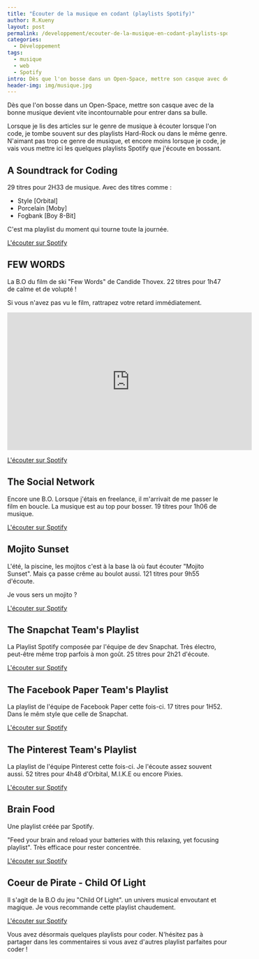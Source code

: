 ```yaml
---
title: "Écouter de la musique en codant (playlists Spotify)"
author: R.Kueny
layout: post
permalink: /developpement/ecouter-de-la-musique-en-codant-playlists-spotify
categories:
  - Développement
tags:
  - musique
  - web
  - Spotify
intro: Dès que l'on bosse dans un Open-Space, mettre son casque avec de la bonne musique devient vite incontournable pour entrer dans sa bulle.
header-img: img/musique.jpg
---
```


Dès que l'on bosse dans un Open-Space, mettre son casque avec de la bonne musique devient vite incontournable pour entrer dans sa bulle.

Lorsque je lis des articles sur le genre de musique à écouter lorsque l'on code, je tombe souvent sur des playlists Hard-Rock ou dans le même genre. N'aimant pas trop ce genre de musique, et encore moins lorsque je code, je vais vous mettre ici les quelques playlists Spotify que j'écoute en bossant.

## A Soundtrack for Coding

29 titres pour 2H33 de musique. Avec des titres comme :

- Style [Orbital]
- Porcelain [Moby]
- Fogbank [Boy 8-Bit]

C'est ma playlist du moment qui tourne toute la journée.

<a href="https://open.spotify.com/user/joannabutler/playlist/5DWd75wM11HGHF2rBgikAQ" target="_blank">L'écouter sur Spotify</a>

## FEW WORDS

La B.O du film de ski "Few Words" de Candide Thovex. 22 titres pour 1h47 de calme et de volupté !

Si vous n'avez pas vu le film, rattrapez votre retard immédiatement.

<iframe width="560" height="315" src="https://www.youtube.com/embed/cpi2fc5vfNs" frameborder="0" allowfullscreen></iframe>

<a href="https://open.spotify.com/user/1119443794/playlist/67pl4nkkWJeSXZFpmBRBOa" target="_blank">L'écouter sur Spotify</a>

## The Social Network

Encore une B.O. Lorsque j'étais en freelance, il m'arrivait de me passer le film en boucle. La musique est au top pour bosser. 19 titres pour 1h06 de musique.

<a href="https://open.spotify.com/user/11123618/playlist/1pGoQRTCZwKsj5etZqIne9" target="_blank">L'écouter sur Spotify</a>

## Mojito Sunset

L'été, la piscine, les mojitos c'est à la base là où faut écouter "Mojito Sunset". Mais ça passe crême au boulot aussi. 121 titres pour 9h55 d'écoute. 

Je vous sers un mojito ?

<a href="https://open.spotify.com/user/alanghenassia/playlist/28QIp8DqjFiut24S6GDVDu" target="_blank">L'écouter sur Spotify</a>

## The Snapchat Team's Playlist

La Playlist Spotify composée par l'équipe de dev Snapchat. Très électro, peut-être même trop parfois à mon goût. 25 titres pour 2h21 d'écoute.

<a href="https://open.spotify.com/user/tinamirtha/playlist/4I34Yxs0xrWPiS44zub8Tp" target="_blank">L'écouter sur Spotify</a>

## The Facebook Paper Team's Playlist

La playlist de l'équipe de Facebook Paper cette fois-ci. 17 titres pour 1H52. Dans le mêm style que celle de Snapchat.

<a href="https://open.spotify.com/user/tinamirtha/playlist/23V4rpgCol877ODbu0Z3Mz" target="_blank">L'écouter sur Spotify</a>

## The Pinterest Team's Playlist

La playlist de l'équipe Pinterest cette fois-ci. Je l'écoute assez souvent aussi. 52 titres pour 4h48 d'Orbital, M.I.K.E ou encore Pixies.

<a href="https://open.spotify.com/user/tinamirtha/playlist/4i2q9eyqv7cBkKm6ZynPDl" target="_blank">L'écouter sur Spotify</a>

## Brain Food

Une playlist créée par Spotify.

"Feed your brain and reload your batteries with this relaxing, yet focusing playlist". Très efficace pour rester concentrée.

<a href="https://open.spotify.com/user/spotify/playlist/67nMZWgcUxNa5uaiyLDR2x" target="_blank">L'écouter sur Spotify</a>

## Coeur de Pirate - Child Of Light

Il s'agit de la B.O du jeu "Child Of Light". un univers musical envoutant et magique. Je vous recommande cette playlist chaudement.

<a href="https://open.spotify.com/user/11123618/playlist/4d8TutZCzsaugcbyh6GQRi" target="_blank">L'écouter sur Spotify</a>

Vous avez désormais quelques playlists pour coder. N'hésitez pas à partager dans les commentaires si vous avez d'autres playlist parfaites pour coder !
